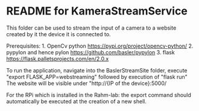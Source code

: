 # README for KameraStreamService

This folder can be used to stream the input of a camera to a website created by it the device it is connected to. 

Prerequisites:  1. OpenCv python https://pypi.org/project/opencv-python/
                2. pypylon and hence pylon  https://github.com/basler/pypylon
                3. flask https://flask.palletsprojects.com/en/2.0.x
                
To run the application, navigate into the BaslerStreamSite folder, execute "export FLASK_APP=webstreaming" followed by execution of "flask run"
The website will be visible under "http://{IP of the device}:5000/
  
For the RPi which is installed in the Rahm-lab: the export command should automatically be executed at the creation of a new shell.
